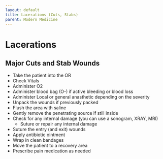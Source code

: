 ```yaml
---
layout: default
title: Lacerations (Cuts, Stabs)
parent: Modern Medicine
---
```

# Lacerations

## Major Cuts and Stab Wounds

- Take the patient into the OR
- Check Vitals
- Administer O2
- Administer blood bag (O-) if active bleeding or blood loss
- Administer Local or general anasthetic depending on the severity
- Unpack the wounds if previously packed
- Flush the area with saline
- Gently remove the penetrating source if still inside
- Check for any internal damage (you can use a sonogram, XRAY, MRI)
  - Suture or repair any internal damage
- Suture the entry (and exit) wounds
- Apply antibiotic ointment
- Wrap in clean bandages
- Move the patient to a recovery area
- Prescribe pain medication as needed